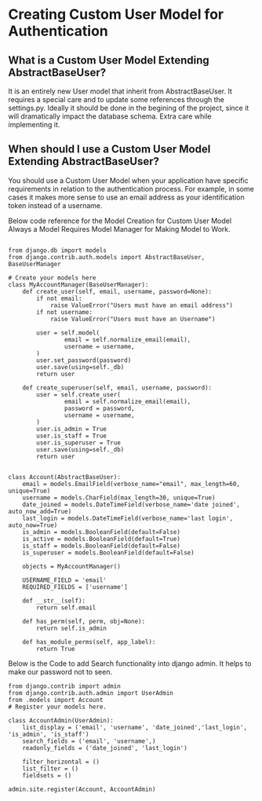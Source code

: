 
# Creating Custom User Model for Authentication

## What is a Custom User Model Extending AbstractBaseUser?
It is an entirely new User model that inherit from AbstractBaseUser. It requires a special care and to update some references through the settings.py. Ideally it should be done in the begining of the project, since it will dramatically impact the database schema. Extra care while implementing it.

## When should I use a Custom User Model Extending AbstractBaseUser?
You should use a Custom User Model when your application have specific requirements in relation to the authentication process. For example, in some cases it makes more sense to use an email address as your identification token instead of a username.

Below code reference for the Model Creation for Custom User Model Always a Model Requires Model Manager for Making Model to Work.

```

from django.db import models
from django.contrib.auth.models import AbstractBaseUser, BaseUserManager

# Create your models here
class MyAccountManager(BaseUserManager):
    def create_user(self, email, username, password=None):
        if not email:
            raise ValueError("Users must have an email address")
        if not username:
            raise ValueError("Users must have an Username")

        user = self.model(
                email = self.normalize_email(email),
                username = username,
        )
        user.set_password(password)
        user.save(using=self._db)
        return user

    def create_superuser(self, email, username, password):
        user = self.create_user(
                email = self.normalize_email(email),
                password = password,
                username = username,
        )
        user.is_admin = True
        user.is_staff = True
        user.is_superuser = True
        user.save(using=self._db)
        return user


class Account(AbstractBaseUser):
    email = models.EmailField(verbose_name="email", max_length=60, unique=True)
    username = models.CharField(max_length=30, unique=True)
    date_joined = models.DateTimeField(verbose_name='date joined', auto_now_add=True)
    last_login = models.DateTimeField(verbose_name='last login', auto_now=True)
    is_admin = models.BooleanField(default=False)
    is_active = models.BooleanField(default=True)
    is_staff = models.BooleanField(default=False)
    is_superuser = models.BooleanField(default=False)

    objects = MyAccountManager()

    USERNAME_FIELD = 'email'
    REQUIRED_FIELDS = ['username']

    def __str__(self):
        return self.email

    def has_perm(self, perm, obj=None):
        return self.is_admin

    def has_module_perms(self, app_label):
        return True
```

Below is the Code to add Search functionality into django admin.
It helps to make our password not to seen.

```
from django.contrib import admin
from django.contrib.auth.admin import UserAdmin
from .models import Account
# Register your models here.

class AccountAdmin(UserAdmin):
    list_display = ('email', 'username', 'date_joined','last_login', 'is_admin', 'is_staff')
    search_fields = ('email', 'username',)
    readonly_fields = ('date_joined', 'last_login')

    filter_horizontal = ()
    list_filter = ()
    fieldsets = ()

admin.site.register(Account, AccountAdmin)
```
